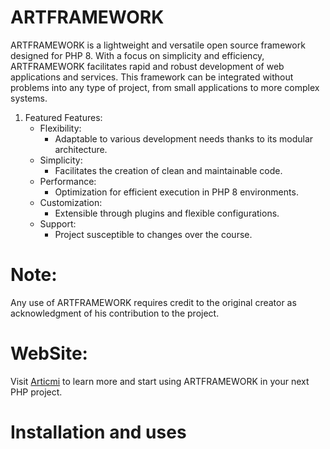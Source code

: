 # ARTFRAMEWORK
ARTFRAMEWORK is a lightweight and versatile open source framework designed for PHP 8. With a focus on simplicity and efficiency, ARTFRAMEWORK facilitates rapid and robust development of web applications and services. This framework can be integrated without problems into any type of project, from small applications to more complex systems.

1. Featured Features:
   - Flexibility:
     - Adaptable to various development needs thanks to its modular architecture.
   - Simplicity:
     - Facilitates the creation of clean and maintainable code.
   - Performance:
     - Optimization for efficient execution in PHP 8 environments.
   - Customization:
     - Extensible through plugins and flexible configurations.
   - Support:
     - Project susceptible to changes over the course.

# Note: 
Any use of ARTFRAMEWORK requires credit to the original creator as acknowledgment of his contribution to the project.

# WebSite:
Visit [Articmi](https://articmi.com/) to learn more and start using ARTFRAMEWORK in your next PHP project.

# Installation and uses
